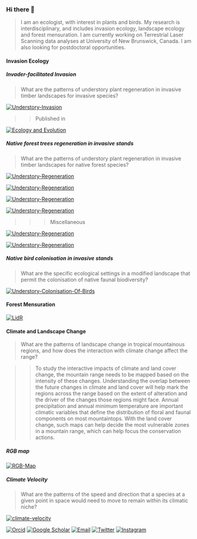 ### Hi there 👋

>I am an ecologist, with interest in plants and birds. My research is interdisciplinary, and includes invasion ecology, landscape ecology and forest mensuration. 
I am currently working on Terrestrial Laser Scanning data analyses at University of New Brunswick, Canada. 
I am also looking for postdoctoral opportunities.


#### Invasion Ecology

##### Invader-facilitated Invasion
>What are the patterns of understory plant regeneration in invasive timber landscapes for invasive species?

[![Understory-Invasion](https://img.shields.io/badge/Github-UnderstoryInvasion-white?style=rounded-square)](https://github.com/jobinvarughese/Understory-invasion-paper)

>>Published in

[![Ecology and Evolution](https://img.shields.io/badge/EcologyAndEvolution-white?style=rounded-square)](https://onlinelibrary.wiley.com/doi/full/10.1002/ece3.9995)

##### Native forest trees regeneration in invasive stands
>What are the patterns of understory plant regeneration in invasive timber landscapes for native forest species?

[![Understory-Regeneration](https://img.shields.io/badge/Github-SpeciesAreaCurve-white?style=rounded-square)](https://github.com/jobinvarughese/Species-Area-Curve)

[![Understory-Regeneration](https://img.shields.io/badge/Github-VennDiagramShowingUnderstorySpeciesCountInEachOverstoryType-white?style=rounded-square)](https://github.com/jobinvarughese/Venn-diagram-showing-understory-species-count-in-each-overstory-type)

[![Understory-Regeneration](https://img.shields.io/badge/Github-NMDSforUnderstorySpeciesAndOverstoryTypesUsingggplot-white?style=rounded-square)](https://github.com/jobinvarughese/NMDS-for-understory-species-and-overstory-types)

[![Understory-Regeneration](https://img.shields.io/badge/Github-DetrendedCanonicalAnalysis-white?style=rounded-square)](https://github.com/jobinvarughese/Detrended-Canonical-Analysis-)
 
>>>Miscellaneous

[![Understory-Regeneration](https://img.shields.io/badge/Github-DownloadURLsinDataframeWithinRespectiveFoldersfromRownames-white?style=rounded-square)](https://github.com/jobinvarughese/Download-URLs-in-a-dataframe-within-respective-folders-from-rownames)

[![Understory-Regeneration](https://img.shields.io/badge/Github-CopyFilesfromMultipleSubfoldersToSingleFolderWithSubfolderNameAttachedToTheirFilenames-white?style=rounded-square)](https://github.com/jobinvarughese/Copy-files-from-multiple-subfolders-to-a-single-folder-with-the-subfolder-name-attached-to-their-fil)


##### Native bird colonisation in invasive stands
>What are the specific ecological settings in a modified landscape that permit the colonisation of native faunal biodiversity?

[![Understory-Colonisation-Of-Birds](https://img.shields.io/badge/Github-GetSolarNoonTime-white?style=rounded-square)](https://github.com/jobinvarughese/GetSolarNoonTime)

#### Forest Mensuration

[![LidR](https://img.shields.io/badge/Github-lidRWithSpericalAndCylindrcalProjections-white?style=rounded-square)](https://github.com/jobinvarughese/lidR)

#### Climate and Landscape Change
>What are the patterns of landscape change in tropical mountainous regions, and how does the interaction with climate change affect the range?

>>To study the interactive impacts of climate and land cover change, the mountain range needs to be mapped based on the intensity of these changes. Understanding the overlap between the future changes in climate and land cover will help mark the regions across the range based on the extent of alteration and the driver of the changes those regions might face. Annual precipitation and annual minimum temperature are important climatic variables that define the distribution of floral and faunal components on most mountaintops. With the land cover change, such maps can help decide the most vulnerable zones in a mountain range, which can help focus the conservation actions.

##### RGB map
[![RGB-Map](https://img.shields.io/badge/Github-RGBMap-white?style=rounded-square)](https://github.com/jobinvarughese/RGB-Map)

##### Climate Velocity
> What are the patterns of the speed and direction that a species at a given point in space would need to move to remain within its climatic niche?

[![climate-velocity](https://img.shields.io/badge/Github-ClimateVelocity-white?style=rounded-square)](https://github.com/jobinvarughese/climate-velocity)



[![Orcid](https://img.shields.io/badge/Orcid-white?style=rounded-square&logo=ORCID)](https://orcid.org/0000-0001-8807-9507) [![Google Scholar](https://img.shields.io/badge/GoogleScholar-white?style=rounded-square&logo=GoogleScholar)](https://scholar.google.com/citations?hl=en&user=JoWI9FEAAAAJ) [![Email](https://img.shields.io/badge/Email-jobin@students.iisertirupati.ac.in-white?style=rounded-square)](mailto:jobin@students.iisertirupati.ac.in) [![Twitter](https://img.shields.io/badge/Twitter-white?style=rounded-square&logo=Twitter)](https://twitter.com/jobinvarughese) [![Instagram](https://img.shields.io/badge/Instagram-white?style=rounded-square&logo=Instagram)](https://www.instagram.com/varughesejobin/?hl=en)


<!--
**jobinvarughese/jobinvarughese** is a ✨ _special_ ✨ repository because its `README.md` (this file) appears on your GitHub profile.

Here are some ideas to get you started:

- 🔭 I’m currently working on ...
- 🌱 I’m currently learning ...
- 👯 I’m looking to collaborate on ...
- 🤔 I’m looking for help with ...
- 💬 Ask me about ...
- 📫 How to reach me: ...
- 😄 Pronouns: ...
- ⚡ Fun fact: ...
-->
